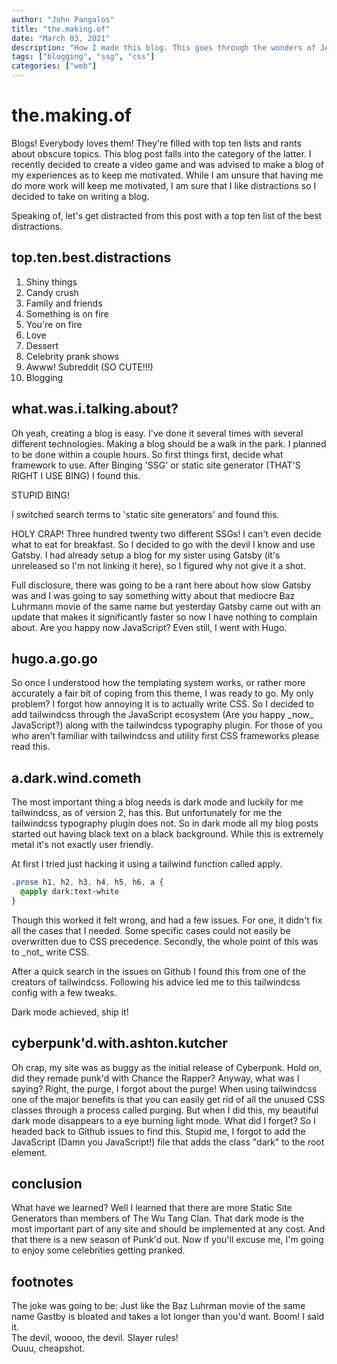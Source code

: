 ```yaml
---
author: "John Pangalos"
title: "the.making.of"
date: "March 03, 2021"
description: "How I made this blog. This goes through the wonders of JAM stack and this blog's choices of technology. Includes info on Hugo, Gastby and the greatest search engine of them all... Bing!"
tags: ["blogging", "ssg", "css"]
categories: ["web"]
---
```


<script context="module">
  import Link from "../../components/Link.svelte";
  import FootnoteAnchor from "../../components/FootnoteAnchor.svelte"
  import FootnoteLink from "../../components/FootnoteLink.svelte"
</script>

# the.making.of

<p>
Blogs! Everybody loves them! They're filled with top ten lists and rants about
obscure topics. This blog post falls into the category of the latter. I recently
decided to create a video game and was advised to make a blog of my experiences
as to keep me motivated. While I am unsure that having me do more work will keep
me motivated, I am sure that I like distractions so I decided to take on writing
a blog.
</p>

<p>
Speaking of, let's get distracted from this post with a top ten list of the best
distractions.
</p>

## top.ten.best.distractions

1. Shiny things
2. Candy crush
3. Family and friends
4. Something is on fire
5. You're on fire
6. Love
7. Dessert
8. Celebrity prank shows
9. <Link to="https://www.reddit.com/r/Awww/">Awww! Subreddit</Link>
   (SO CUTE!!!)
10. Blogging

## what.was.i.talking.about?

<p>
Oh yeah, creating a blog is easy. I've done it several times with several
different technologies. Making a blog should be a walk in the park. I planned to
be done within a couple hours. So first things first, decide what framework to
use. After Binging 'SSG' or static site generator (THAT'S RIGHT I USE BING) I
found
<Link to="https://www.military-ranks.org/army/staff-sergeant">this.</Link>
</p>

<p>
STUPID BING!
</p>

<p>
I switched search terms to 'static site generators' and found
<Link to="https://jamstack.org/generators/">this.</Link>
</p>

<p>
HOLY CRAP! Three hundred twenty two different SSGs! I can't even decide what to
eat for breakfast. So I decided to go with the devil I know and use
<Link to="https://www.gatsbyjs.com/">Gatsby.</Link> I had already
setup a blog for my sister using Gatsby (it's unreleased so I'm not linking it
here), so I figured why not give it a shot.
</p>

<p>
Full disclosure, there was going to be a rant here about how slow Gatsby was and
I was going to say something witty about that mediocre Baz Luhrmann movie of the
same name<FootnoteLink number={1} /> but yesterday Gatsby came out with an update that
makes it significantly faster so now I have nothing to complain about. Are you
happy now JavaScript? Even still, I went with
<Link to="https://gohugo.io/">Hugo.</Link>
</p>

## hugo.a.go.go

<p>
So once I understood how the templating system works, or rather more accurately
a fair bit of coping from
<Link to="https://github.com/nodejh/hugo-theme-mini">this theme,</Link> I was ready to go. My only problem? I forgot how annoying it is to
actually write CSS. So I decided to add
<Link to="https://tailwindcss.com/">tailwindcss</Link> through the
JavaScript ecosystem (Are you happy _now_ JavaScript?) along with the
tailwindcss
<Link to="https://github.com/tailwindlabs/tailwindcss-typography">typography plugin.</Link> For those of you who aren't familiar with tailwindcss and utility
first CSS frameworks please read
<Link to="https://tailwindcss.com/docs/utility-first">this.</Link>
</p>

## a.dark.wind.cometh

<p>
The most important thing a blog needs is dark mode and luckily for me
tailwindcss, as of version 2, has this. But unfortunately for me the tailwindcss
typography plugin does not. So in dark mode all my blog posts started out having
black text on a black background. While this is extremely
metal<FootnoteLink number={2} /> it's not exactly user friendly.
</p>

<p>
At first I tried just hacking it using a tailwind function called apply.
</p>

<!-- prettier-ignore -->
```css
.prose h1, h2, h3, h4, h5, h6, a {
  @apply dark:text-white
}
```

<p>
Though this worked it felt wrong, and had a few issues. For one, it didn't fix
all the cases that I needed. Some specific cases could not easily be overwritten
due to CSS precedence. Secondly, the whole point of this was to _not_ write CSS.
</p>

<p>
After a quick search in the issues on Github I found
<Link to="https://github.com/tailwindlabs/tailwindcss-typography/issues/69#issuecomment-752946920">this</Link>
from one of the creators of tailwindcss. Following his advice led me to this
<Link to="https://play.tailwindcss.com/LgsL0iVTpL?file=config">tailwindcss config</Link> with a few tweaks.
</p>

<p>
Dark mode achieved, ship it!
</p>

## cyberpunk'd.with.ashton.kutcher

<p>
Oh crap, my site was as buggy as the initial release of
Cyberpunk<FootnoteLink number={3} />. Hold on, did they
<Link to="https://www.imdb.com/title/tt10521204/">remade punk'd with Chance the Rapper?</Link> Anyway, what was I saying? Right, the purge, I
forgot about the purge! When using tailwindcss one of the major benefits is that
you can easily get rid of all the unused CSS classes through a process called
purging. But when I did this, my beautiful dark mode disappears to a eye burning
light mode. What did I forget? So I headed back to Github issues to find
<Link to="https://github.com/tailwindlabs/tailwindcss/issues/3061">this.</Link>
Stupid me, I forgot to add the JavaScript (Damn you JavaScript!) file that adds
the class "dark" to the root element.
</p>

## conclusion

<p>
What have we learned? Well I learned that there are more Static Site Generators
than members of The Wu Tang Clan. That dark mode is the most important part of
any site and should be implemented at any cost. And that there is a new season
of Punk'd out. Now if you'll excuse me, I'm going to enjoy some celebrities
getting pranked.
</p>

## footnotes

<div>
<FootnoteAnchor number={1} /> The joke was going to be: Just like the Baz Luhrman
movie of the same name Gastby is bloated and takes a lot longer than you'd want.
Boom! I said it.
</div>
<div>
<FootnoteAnchor number={2} /> <span class="text-gray-900 bg-black hover:bg-gray-300 hover:text-red-800 p-0.5 -m-0.5">The devil,
woooo, the devil. Slayer rules!</span>
</div>
<div>
<FootnoteAnchor number={3} /> Ouuu,
<Link to="https://twitter.com/GenePark/status/1339662024268247043">cheapshot.</Link>
</div>
